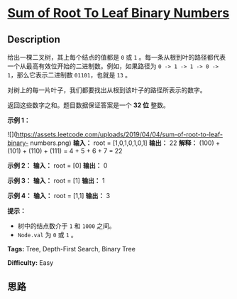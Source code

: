 # [Sum of Root To Leaf Binary Numbers][title]

## Description

给出一棵二叉树，其上每个结点的值都是 `0` 或 `1` 。每一条从根到叶的路径都代表一个从最高有效位开始的二进制数。例如，如果路径为 `0 -> 1 ->
1 -> 0 -> 1`，那么它表示二进制数 `01101`，也就是 `13` 。

对树上的每一片叶子，我们都要找出从根到该叶子的路径所表示的数字。

返回这些数字之和。题目数据保证答案是一个 **32 位** 整数。

**示例 1：**

![](https://assets.leetcode.com/uploads/2019/04/04/sum-of-root-to-leaf-binary-
numbers.png)
            **输入：** root = [1,0,1,0,1,0,1]    **输出：** 22    **解释：** (100) + (101) + (110) + (111) = 4 + 5 + 6 + 7 = 22    

**示例 2：**
            **输入：** root = [0]    **输出：** 0    

**示例 3：**
            **输入：** root = [1]    **输出：** 1    

**示例 4：**
            **输入：** root = [1,1]    **输出：** 3    

**提示：**

  * 树中的结点数介于 `1` 和 `1000` 之间。
  * `Node.val` 为 `0` 或 `1` 。


**Tags:** Tree, Depth-First Search, Binary Tree

**Difficulty:** Easy

## 思路

[title]: https://leetcode-cn.com/problems/sum-of-root-to-leaf-binary-numbers
